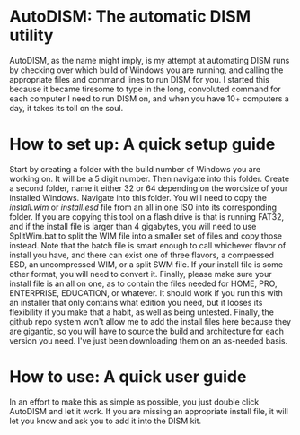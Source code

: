 # AutoDISM: The automatic DISM utility
AutoDISM, as the name might imply, is my attempt at automating DISM runs by checking over which build of Windows you are running, and calling the appropriate files and command lines to run DISM for you.
I started this because it became tiresome to type in the long, convoluted command for each computer I need to run DISM on, and when you have 10+ computers a day, it takes its toll on the soul.

# How to set up: A quick setup guide
Start by creating a folder with the build number of Windows you are working on. It will be a 5 digit number. Then navigate into this folder. Create a second folder, name it either 32 or 64 depending on the wordsize of your installed Windows. Navigate into this folder. You will need to copy the *install.wim* or *install.esd* file from an all in one ISO into its corresponding folder.
If you are copying this tool on a flash drive is that is running FAT32, and if the install file is larger than 4 gigabytes, you will need to use SplitWim.bat to split the WIM file into a smaller set of files and copy those instead.
Note that the batch file is smart enough to call whichever flavor of install you have, and there can exist one of three flavors, a compressed ESD, an uncompressed WIM, or a split SWM file.
If your install file is some other format, you will need to convert it.
Finally, please make sure your install file is an all on one, as to contain the files needed for HOME, PRO, ENTERPRISE, EDUCATION, or whatever. It should work if you run this with an installer that only contains what edition you need, but it looses its flexibility if you make that a habit, as well as being untested.
Finally, the github repo system won't allow me to add the install files here because they are gigantic, so you will have to source the build and architecture for each version you need. I've just been downloading them on an as-needed basis.

# How to use: A quick user guide
In an effort to make this as simple as possible, you just double click AutoDISM and let it work. If you are missing an appropriate install file, it will let you know and ask you to add it into the DISM kit.
